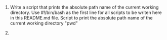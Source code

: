 1. Write a script that prints the absolute path name of the current working directory.
Use #!/bin/bash as the first line for all scripts to be writen here in this README.md file.
Script to print the absolute path name of the current working directory
"pwd"

2. 
